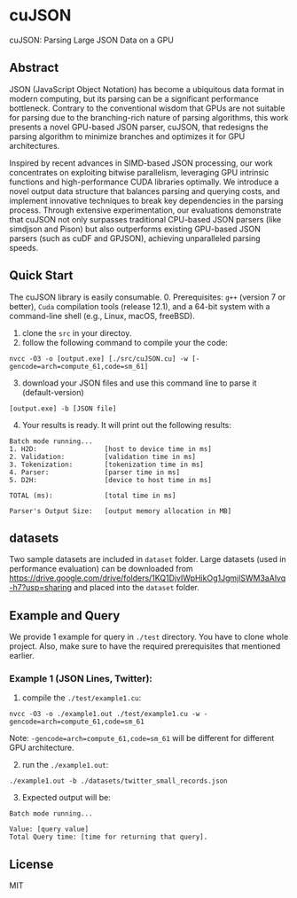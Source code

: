 # cuJSON
cuJSON: Parsing Large JSON Data on a GPU

## Abstract
JSON (JavaScript Object Notation) has become a ubiquitous data format in modern computing, but its parsing can be a significant performance bottleneck. Contrary to the conventional wisdom that GPUs are not suitable for parsing due to the branching-rich nature of parsing algorithms, this work presents a novel GPU-based JSON parser, cuJSON, that redesigns the parsing algorithm to minimize branches and optimizes it for GPU architectures.

Inspired by recent advances in SIMD-based JSON processing, our work concentrates on exploiting bitwise parallelism, leveraging GPU intrinsic functions and high-performance CUDA libraries optimally. We introduce a novel output data structure that balances parsing and querying costs, and implement innovative techniques to break key dependencies in the parsing process. Through extensive experimentation, our evaluations demonstrate that cuJSON not only surpasses traditional CPU-based JSON parsers (like simdjson and Pison) but also outperforms existing GPU-based JSON parsers (such as cuDF and GPJSON), achieving unparalleled parsing speeds.


## Quick Start 
The cuJSON library is easily consumable. 
0. Prerequisites: `g++` (version 7 or better), `Cuda` compilation tools (release 12.1), and a 64-bit system with a command-line shell (e.g., Linux, macOS, freeBSD). 
1. clone the `src` in your directoy. 
2. follow the following command to compile your the code:

```
nvcc -O3 -o [output.exe] [./src/cuJSON.cu] -w [-gencode=arch=compute_61,code=sm_61]
```

3. download your JSON files and use this command line to parse it (default-version)
```
[output.exe] -b [JSON file] 
```
4. Your results is ready. It will print out the following results:
```
Batch mode running...
1. H2D:                 [host to device time in ms]
2. Validation:          [validation time in ms]
3. Tokenization:        [tokenization time in ms]
4. Parser:              [parser time in ms]
5. D2H:                 [device to host time in ms]

TOTAL (ms):             [total time in ms]

Parser's Output Size:   [output memory allocation in MB]
```

## datasets
Two sample datasets are included in `dataset` folder. Large datasets (used in performance evaluation) can be downloaded from https://drive.google.com/drive/folders/1KQ1DjvIWpHikOg1JgmjlSWM3aAlvq-h7?usp=sharing and placed into the `dataset` folder. 

## Example and Query
We provide 1 example for query in `./test` directory. You have to clone whole project. Also, make sure to have the required prerequisites that mentioned earlier.


### Example 1 (JSON Lines, Twitter):
1. compile the `./test/example1.cu`:
```
nvcc -O3 -o ./example1.out ./test/example1.cu -w -gencode=arch=compute_61,code=sm_61
```

Note: `-gencode=arch=compute_61,code=sm_61` will be different for different GPU architecture. 

2. run the `./example1.out`:
```
./example1.out -b ./datasets/twitter_small_records.json
```
3. Expected output will be: 
```
Batch mode running...

Value: [query value]
Total Query time: [time for returning that query].

```
## License

MIT
